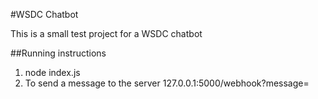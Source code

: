 #WSDC Chatbot

This is a small test project for a WSDC chatbot

##Running instructions
1. node index.js
2. To send a message to the server 127.0.0.1:5000/webhook?message=<YourMessageHere>
